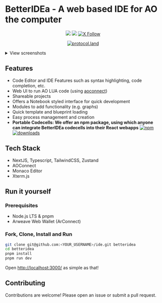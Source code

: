 # BetterIDEa - A web based IDE for AO the computer

<center>

[![](https://img.shields.io/badge/Visit_the_IDE-lightgreen)](https://ide.betteridea.dev)
[![](https://img.shields.io/badge/Read_the_docs-lightgreen)](https://docs.betteridea.dev)
[![X Follow](https://img.shields.io/twitter/follow/betteridea_dev)](https://twitter.com/betteridea_dev)

[![protocol.land](https://arweave.net/eZp8gOeR8Yl_cyH9jJToaCrt2He1PHr0pR4o-mHbEcY)](https://protocol.land/#/repository/c38d3d29-8fd8-4d40-af69-570e6feca20e)

</center>


<details>
<summary>View screenshots</summary>

![ao-landing](https://docs.betteridea.dev/_next/static/media/ao-landing.48470057.png)

![ao-notebook](https://docs.betteridea.dev/_next/static/media/nb-interface.7fd5a62f.png)

![file-editor](https://docs.betteridea.dev/_next/static/media/file-interface.79dcb8e5.png)

</details>

## Features

- Code Editor and IDE Features such as syntax highlighting, code completion, etc.
- Web UI to run AO LUA code (using [aoconnect](https://www.npmjs.com/package/@permaweb/aoconnect))
- Shareable projects
- Offers a Notebook styled interface for quick development
- Modules to add functionality (e.g. graphs)
- Quick template and blueprint loading
- Easy process management and creation
- **Portable Codecells: We offer an npm package, using which anyone can integrate BetterIDEa codecells into their React webapps** [![npm](https://img.shields.io/badge/@betteridea/codecell-npm-red)](https://www.npmjs.com/package/@betteridea/codecell) [![downloads](https://img.shields.io/npm/dt/@betteridea/codecell?color=red)](https://www.npmjs.com/package/@betteridea/codecell)




## Tech Stack

- NextJS, Typescript, TailwindCSS, Zustand
- AOConnect
- Monaco Editor
- Xterm.js

## Run it yourself

### Prerequisites

- Node.js LTS & pnpm
- Arweave Web Wallet (ArConnect)

### Fork, Clone, Install and Run

```bash
git clone git@github.com:<YOUR_USERNAME>/ide.git betteridea
cd betteridea
pnpm install
pnpm run dev
```

Open [http://localhost:3000/](http://localhost:3000/) as simple as that!

## Contributing

Contributions are welcome! Please open an issue or submit a pull request.
